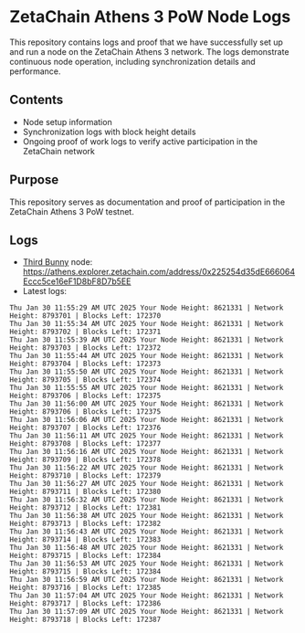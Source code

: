 # ZetaChain Athens 3 PoW Node Logs
This repository contains logs and proof that we have successfully set up and run a node on the ZetaChain Athens 3 network. The logs demonstrate continuous node operation, including synchronization details and performance.

## Contents
- Node setup information
- Synchronization logs with block height details
- Ongoing proof of work logs to verify active participation in the ZetaChain network

## Purpose
This repository serves as documentation and proof of participation in the ZetaChain Athens 3 PoW testnet.

## Logs

- [Third Bunny](https://thirdbunny.xyz/) node: https://athens.explorer.zetachain.com/address/0x225254d35dE666064Eccc5ce16eF1D8bF8D7b5EE
- Latest logs:
```
Thu Jan 30 11:55:29 AM UTC 2025 Your Node Height: 8621331 | Network Height: 8793701 | Blocks Left: 172370
Thu Jan 30 11:55:34 AM UTC 2025 Your Node Height: 8621331 | Network Height: 8793702 | Blocks Left: 172371
Thu Jan 30 11:55:39 AM UTC 2025 Your Node Height: 8621331 | Network Height: 8793703 | Blocks Left: 172372
Thu Jan 30 11:55:44 AM UTC 2025 Your Node Height: 8621331 | Network Height: 8793704 | Blocks Left: 172373
Thu Jan 30 11:55:50 AM UTC 2025 Your Node Height: 8621331 | Network Height: 8793705 | Blocks Left: 172374
Thu Jan 30 11:55:55 AM UTC 2025 Your Node Height: 8621331 | Network Height: 8793706 | Blocks Left: 172375
Thu Jan 30 11:56:00 AM UTC 2025 Your Node Height: 8621331 | Network Height: 8793706 | Blocks Left: 172375
Thu Jan 30 11:56:06 AM UTC 2025 Your Node Height: 8621331 | Network Height: 8793707 | Blocks Left: 172376
Thu Jan 30 11:56:11 AM UTC 2025 Your Node Height: 8621331 | Network Height: 8793708 | Blocks Left: 172377
Thu Jan 30 11:56:16 AM UTC 2025 Your Node Height: 8621331 | Network Height: 8793709 | Blocks Left: 172378
Thu Jan 30 11:56:22 AM UTC 2025 Your Node Height: 8621331 | Network Height: 8793710 | Blocks Left: 172379
Thu Jan 30 11:56:27 AM UTC 2025 Your Node Height: 8621331 | Network Height: 8793711 | Blocks Left: 172380
Thu Jan 30 11:56:32 AM UTC 2025 Your Node Height: 8621331 | Network Height: 8793712 | Blocks Left: 172381
Thu Jan 30 11:56:38 AM UTC 2025 Your Node Height: 8621331 | Network Height: 8793713 | Blocks Left: 172382
Thu Jan 30 11:56:43 AM UTC 2025 Your Node Height: 8621331 | Network Height: 8793714 | Blocks Left: 172383
Thu Jan 30 11:56:48 AM UTC 2025 Your Node Height: 8621331 | Network Height: 8793715 | Blocks Left: 172384
Thu Jan 30 11:56:53 AM UTC 2025 Your Node Height: 8621331 | Network Height: 8793715 | Blocks Left: 172384
Thu Jan 30 11:56:59 AM UTC 2025 Your Node Height: 8621331 | Network Height: 8793716 | Blocks Left: 172385
Thu Jan 30 11:57:04 AM UTC 2025 Your Node Height: 8621331 | Network Height: 8793717 | Blocks Left: 172386
Thu Jan 30 11:57:09 AM UTC 2025 Your Node Height: 8621331 | Network Height: 8793718 | Blocks Left: 172387
```

